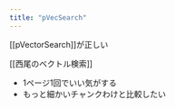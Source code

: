 ```yaml
---
title: "pVecSearch"
---
```


[[pVectorSearch]]が正しい

[[西尾のベクトル検索]]
- 1ページ1回でいい気がする
- もっと細かいチャンクわけと比較したい
